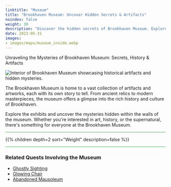 ```yaml
---
linktitle: "Museum"
title: "Brookhaven Museum: Uncover Hidden Secrets & Artifacts"
noindex: false
weight: 30
description: "Discover the hidden secrets of Brookhaven Museum. Explore mysterious artifacts, lost history, and eerie exhibits—what secrets will you uncover?"
date: 2023-05-31
images: 
- images/maps/museum_inside.webp
---
```


Unraveling the Mysteries of Brookhaven Museum: Secrets, History & Artifacts

![Interior of Brookhaven Museum showcasing historical artifacts and hidden mysteries.](/images/maps/museum_inside.webp?height=300px)

The Brookhaven Museum is home to a vast collection of artifacts and artworks, each with its own story to tell. From ancient relics to modern masterpieces, the museum offers a glimpse into the rich history and culture of Brookhaven.

Explore the exhibits and uncover the mysteries hidden within the walls of the museum. Whether you're interested in art, history, or the supernatural, there's something for everyone at the Brookhaven Museum.

<hr style="background-color: #28b44c" size=8>

{{% children depth=2 sort="Weight" description=false %}}


<hr style="background-color: #28b44c" size=8>

### Related Quests Involving the Museum

- [Ghostly Sighting](/lore/quests/ghostly_sighting)
- [Glowing Chair](/lore/quests/glowing_chair)
- [Abandoned Mausoleum](/lore/quests/abandoned_mausoleum/)
